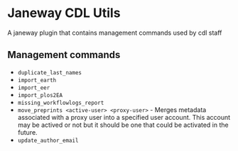 # Janeway CDL Utils

A janeway plugin that contains management commands used by cdl staff

## Management commands

* `duplicate_last_names`
* `import_earth`
* `import_eer`
* `import_plos2EA`
* `missing_workflowlogs_report`
* `move_preprints <active-user> <proxy-user>` - Merges metadata associated with a proxy user into a specified user account.  This account may be actived or not but it should be one that could be activated in the future.
* `update_author_email`
